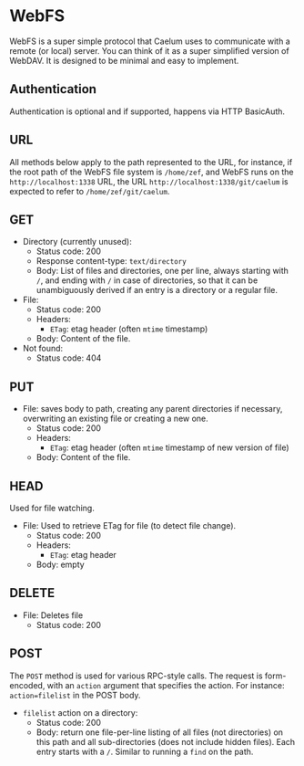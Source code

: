 WebFS
=====

WebFS is a super simple protocol that Caelum uses to communicate with a remote (or
local) server. You can think of it as a super simplified version of WebDAV. It
is designed to be minimal and easy to implement.

Authentication
--------------

Authentication is optional and if supported, happens via HTTP BasicAuth.

URL
---

All methods below apply to the path represented to the URL, for instance, if
the root path of the WebFS file system is `/home/zef`, and WebFS runs on the
`http://localhost:1338` URL, the URL `http://localhost:1338/git/caelum` is expected
to refer to `/home/zef/git/caelum`.

GET
---

* Directory (currently unused):
    * Status code: 200
    * Response content-type: `text/directory`
    * Body: List of files and directories, one per line, always starting with `/`,
      and ending with `/` in case of directories, so that it can be unambiguously
      derived if an entry is a directory or a regular file.
* File:
    * Status code: 200
    * Headers:
        * `ETag`: etag header (often `mtime` timestamp)
    * Body: Content of the file.
* Not found:
    * Status code: 404

PUT
---

* File: saves body to path, creating any parent directories if necessary,
  overwriting an existing file or creating a new one.
    * Status code: 200
    * Headers:
        * `ETag`: etag header (often `mtime` timestamp of new version of file)
    * Body: Content of the file.

HEAD
----
Used for file watching.

* File: Used to retrieve ETag for file (to detect file change).
    * Status code: 200
    * Headers:
        * `ETag`: etag header
    * Body: empty

DELETE
------
* File: Deletes file
    * Status code: 200

POST
----
The `POST` method is used for various RPC-style calls. The request is
form-encoded, with an `action` argument that specifies the action. For instance:
`action=filelist` in the POST body.

* `filelist` action on a directory:
    * Status code: 200
    * Body: return one file-per-line listing of all files (not directories) on
      this path and all sub-directories (does not include hidden files). Each
      entry starts with a `/`. Similar to running a `find` on the path.



